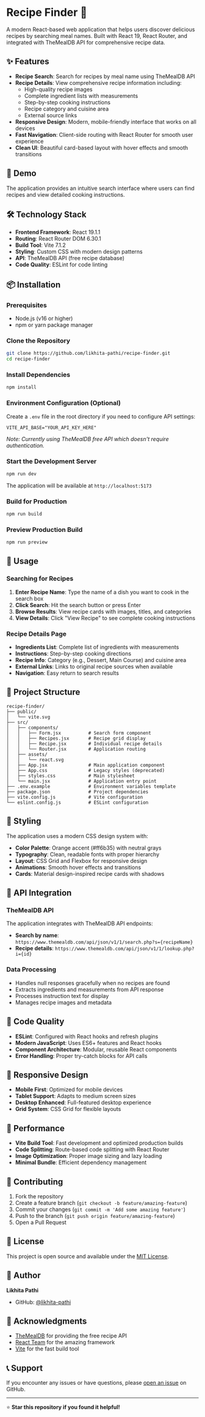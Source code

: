# Recipe Finder 🍳

A modern React-based web application that helps users discover delicious recipes by searching meal names. Built with React 19, React Router, and integrated with TheMealDB API for comprehensive recipe data.

## ✨ Features

- **Recipe Search**: Search for recipes by meal name using TheMealDB API
- **Recipe Details**: View comprehensive recipe information including:
  - High-quality recipe images
  - Complete ingredient lists with measurements
  - Step-by-step cooking instructions
  - Recipe category and cuisine area
  - External source links
- **Responsive Design**: Modern, mobile-friendly interface that works on all devices
- **Fast Navigation**: Client-side routing with React Router for smooth user experience
- **Clean UI**: Beautiful card-based layout with hover effects and smooth transitions

## 🚀 Demo

The application provides an intuitive search interface where users can find recipes and view detailed cooking instructions.

## 🛠️ Technology Stack

- **Frontend Framework**: React 19.1.1
- **Routing**: React Router DOM 6.30.1
- **Build Tool**: Vite 7.1.2
- **Styling**: Custom CSS with modern design patterns
- **API**: TheMealDB API (free recipe database)
- **Code Quality**: ESLint for code linting

## 📦 Installation

### Prerequisites

- Node.js (v16 or higher)
- npm or yarn package manager

### Clone the Repository

```bash
git clone https://github.com/likhita-pathi/recipe-finder.git
cd recipe-finder
```

### Install Dependencies

```bash
npm install
```

### Environment Configuration (Optional)

Create a `.env` file in the root directory if you need to configure API settings:

```env
VITE_API_BASE="YOUR_API_KEY_HERE"
```

*Note: Currently using TheMealDB free API which doesn't require authentication.*

### Start the Development Server

```bash
npm run dev
```

The application will be available at `http://localhost:5173`

### Build for Production

```bash
npm run build
```

### Preview Production Build

```bash
npm run preview
```

## 🎯 Usage

### Searching for Recipes

1. **Enter Recipe Name**: Type the name of a dish you want to cook in the search box
2. **Click Search**: Hit the search button or press Enter
3. **Browse Results**: View recipe cards with images, titles, and categories
4. **View Details**: Click "View Recipe" to see complete cooking instructions

### Recipe Details Page

- **Ingredients List**: Complete list of ingredients with measurements
- **Instructions**: Step-by-step cooking directions
- **Recipe Info**: Category (e.g., Dessert, Main Course) and cuisine area
- **External Links**: Links to original recipe sources when available
- **Navigation**: Easy return to search results

## 📁 Project Structure

```
recipe-finder/
├── public/
│   └── vite.svg
├── src/
│   ├── components/
│   │   ├── Form.jsx          # Search form component
│   │   ├── Recipes.jsx       # Recipe grid display
│   │   ├── Recipe.jsx        # Individual recipe details
│   │   └── Router.jsx        # Application routing
│   ├── assets/
│   │   └── react.svg
│   ├── App.jsx               # Main application component
│   ├── App.css               # Legacy styles (deprecated)
│   ├── styles.css            # Main stylesheet
│   └── main.jsx              # Application entry point
├── .env.example              # Environment variables template
├── package.json              # Project dependencies
├── vite.config.js            # Vite configuration
└── eslint.config.js          # ESLint configuration
```

## 🎨 Styling

The application uses a modern CSS design system with:

- **Color Palette**: Orange accent (#ff6b35) with neutral grays
- **Typography**: Clean, readable fonts with proper hierarchy
- **Layout**: CSS Grid and Flexbox for responsive design
- **Animations**: Smooth hover effects and transitions
- **Cards**: Material design-inspired recipe cards with shadows

## 🔌 API Integration

### TheMealDB API

The application integrates with TheMealDB API endpoints:

- **Search by name**: `https://www.themealdb.com/api/json/v1/1/search.php?s={recipeName}`
- **Recipe details**: `https://www.themealdb.com/api/json/v1/1/lookup.php?i={id}`

### Data Processing

- Handles null responses gracefully when no recipes are found
- Extracts ingredients and measurements from API response
- Processes instruction text for display
- Manages recipe images and metadata

## 🧹 Code Quality

- **ESLint**: Configured with React hooks and refresh plugins
- **Modern JavaScript**: Uses ES6+ features and React hooks
- **Component Architecture**: Modular, reusable React components
- **Error Handling**: Proper try-catch blocks for API calls

## 📱 Responsive Design

- **Mobile First**: Optimized for mobile devices
- **Tablet Support**: Adapts to medium screen sizes
- **Desktop Enhanced**: Full-featured desktop experience
- **Grid System**: CSS Grid for flexible layouts

## 🚀 Performance

- **Vite Build Tool**: Fast development and optimized production builds
- **Code Splitting**: Route-based code splitting with React Router
- **Image Optimization**: Proper image sizing and lazy loading
- **Minimal Bundle**: Efficient dependency management

## 🤝 Contributing

1. Fork the repository
2. Create a feature branch (`git checkout -b feature/amazing-feature`)
3. Commit your changes (`git commit -m 'Add some amazing feature'`)
4. Push to the branch (`git push origin feature/amazing-feature`)
5. Open a Pull Request

## 📄 License

This project is open source and available under the [MIT License](LICENSE).

## 👥 Author

**Likhita Pathi**
- GitHub: [@likhita-pathi](https://github.com/likhita-pathi)

## 🙏 Acknowledgments

- [TheMealDB](https://www.themealdb.com/) for providing the free recipe API
- [React Team](https://react.dev/) for the amazing framework
- [Vite](https://vitejs.dev/) for the fast build tool

## 📞 Support

If you encounter any issues or have questions, please [open an issue](https://github.com/likhita-pathi/recipe-finder/issues) on GitHub.

---

⭐ **Star this repository if you found it helpful!**
